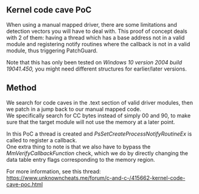 ## Kernel code cave PoC
When using a manual mapped driver, there are some limitations and detection vectors you will have to deal with. This proof of concept deals with 2 of them: having a thread which has a base address not in a valid module and registering notify routines where the callback is not in a valid module, thus triggering PatchGuard.  
  
Note that this has only been tested on *Windows 10 version 2004 build 19041.450,* you might need different structures for earlier/later versions.

## Method
We search for code caves in the .text section of valid driver modules, then we patch in a jump back to our manual mapped code.  
We specifically search for CC bytes instead of simply 00 and 90, to make sure that the target module will not use the memory at a later point.  
  
In this PoC a thread is created and *PsSetCreateProcessNotifyRoutineEx* is called to register a callback.  
One extra thing to note is that we also have to bypass the *MmVerifyCallbackFunction* check, which we do by directly changing the data table entry flags corresponding to the memory region.  
  
For more information, see this thread:  
https://www.unknowncheats.me/forum/c-and-c-/415662-kernel-code-cave-poc.html